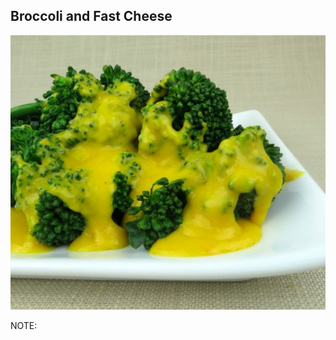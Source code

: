 ##  Broccoli and Fast Cheese

![picture of broccoli with cheese](images/broccoli_cheese.jpg)


NOTE:
